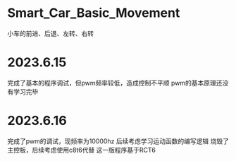 # Smart_Car_Basic_Movement
小车的前进、后退、左转、右转

# 2023.6.15 
完成了基本的程序调试，但pwm频率较低，造成控制不平顺
pwm的基本原理还没有学习完毕

# 2023.6.16
完成了pwm的调试，现频率为10000hz
后续考虑学习运动函数的编写逻辑
烧毁了主控板，后续考虑使用c8t6代替
这一版程序基于RCT6